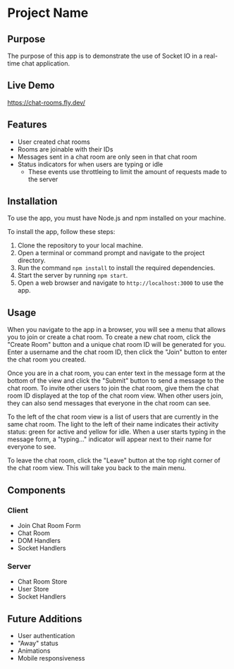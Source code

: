 # Project Name

## Purpose
The purpose of this app is to demonstrate the use of Socket IO in a real-time chat application. 

## Live Demo
https://chat-rooms.fly.dev/

## Features

- User created chat rooms
- Rooms are joinable with their IDs
- Messages sent in a chat room are only seen in that chat room
- Status indicators for when users are typing or idle
  - These events use throttleing to limit the amount of requests made to the server

## Installation

To use the app, you must have Node.js and npm installed on your machine.

To install the app, follow these steps:

1. Clone the repository to your local machine.
2. Open a terminal or command prompt and navigate to the project directory.
3. Run the command `npm install` to install the required dependencies.
4. Start the server by running `npm start`.
5. Open a web browser and navigate to `http://localhost:3000` to use the app.

## Usage

When you navigate to the app in a browser, you will see a menu that allows you to join or create a chat room. To create a new chat room, click the "Create Room" button and a unique chat room ID will be generated for you. Enter a username and the chat room ID, then click the "Join" button to enter the chat room you created.

Once you are in a chat room, you can enter text in the message form at the bottom of the view and click the "Submit" button to send a message to the chat room. To invite other users to join the chat room, give them the chat room ID displayed at the top of the chat room view. When other users join, they can also send messages that everyone in the chat room can see.

To the left of the chat room view is a list of users that are currently in the same chat room. The light to the left of their name indicates their activity status: green for active and yellow for idle. When a user starts typing in the message form, a "typing..." indicator will appear next to their name for everyone to see.

To leave the chat room, click the "Leave" button at the top right corner of the chat room view. This will take you back to the main menu.


## Components

### Client
- Join Chat Room Form
- Chat Room
- DOM Handlers
- Socket Handlers

### Server
- Chat Room Store
- User Store
- Socket Handlers

## Future Additions
- User authentication
- "Away" status
- Animations
- Mobile responsiveness



